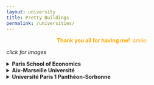 ```yaml
---
layout: university
title: Pretty Buildings
permalink: /universities/
---
```


<center><span style="color:orange"><b>Thank you all for having me!</b> :smile:
</span></center>

<left><i>click for images</i></left>

<details>
<summary><b>Paris School of Economics</b></summary>
<i>more pictures to come</i><br>
<!--<center>I really enjoyed my stay here. I certainly miss this view and all the lunches in the garden.</center>-->
<img src="{{site.baseurl}}/assets/images/university_buildings/PSE/PSE_6f_view.jpg" alt="PSE view" width="500"/>
</details>

<details>
<summary><b>Aix-Marseille Université</b></summary>
The 'old'(?) AMSE building.<br>
<img src="{{site.baseurl}}/assets/images/university_buildings/AMSE/AMSE_3.jpg" alt="AMSE" width="500"/><br>
Was lucky to present at the new AMSE building (MEGA), construction works were going on during my presentation!
<img src="{{site.baseurl}}/assets/images/university_buildings/AMSE/AMSE_1.jpg" alt="AMSE MEGA" width="500"/><img src="{{site.baseurl}}/assets/images/university_buildings/AMSE/AMSE_2.jpg" alt="AMSE MEGA" width="500"/>
</details>

<details>
<summary><b>Université Paris 1 Panthéon-Sorbonne</b></summary>
<i>pictures to come</i>
<!--<center><img src="{{site.baseurl}}/assets/images/university_buildings/AMSE/AMSE_3.jpg" alt="AMSE" width="500"/></center>-->
<!--<center>The MSE building has a very interesting fire escape.</center>-->
</details>
